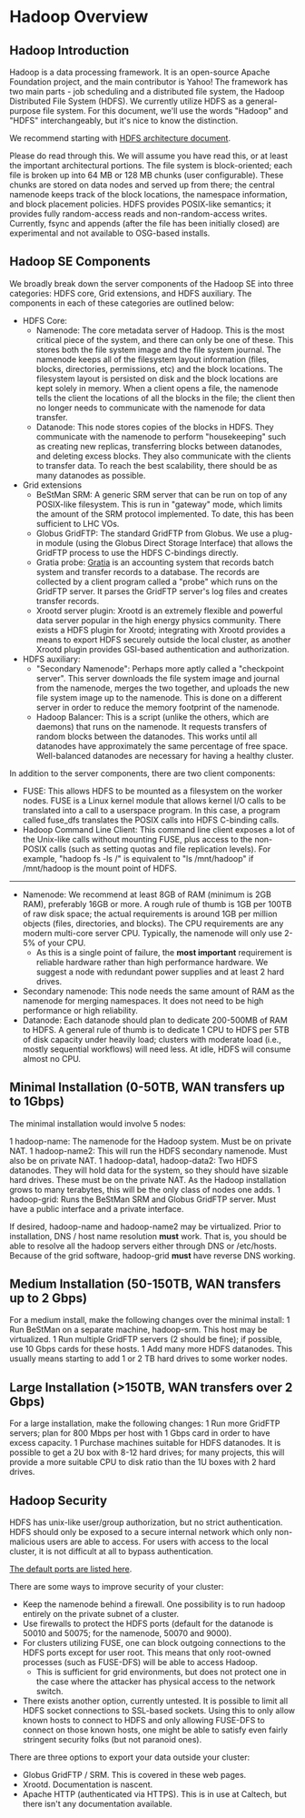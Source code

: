 Hadoop Overview
===============

Hadoop Introduction
-------------------

Hadoop is a data processing framework. It is an open-source Apache Foundation project, and the main contributor is Yahoo! The framework has two main parts - job scheduling and a distributed file system, the Hadoop Distributed File System (HDFS). We currently utilize HDFS as a general-purpose file system. For this document, we'll use the words "Hadoop" and "HDFS" interchangeably, but it's nice to know the distinction.

We recommend starting with [HDFS architecture document](http://hadoop.apache.org/hdfs/docs/current/hdfs_design.html).

Please do read through this. We will assume you have read this, or at least the important architectural portions. The file system is block-oriented; each file is broken up into 64 MB or 128 MB chunks (user configurable). These chunks are stored on data nodes and served up from there; the central namenode keeps track of the block locations, the namespace information, and block placement policies. HDFS provides POSIX-like semantics; it provides fully random-access reads and non-random-access writes. Currently, fsync and appends (after the file has been initially closed) are experimental and not available to OSG-based installs.

Hadoop SE Components
--------------------

We broadly break down the server components of the Hadoop SE into three categories: HDFS core, Grid extensions, and HDFS auxiliary. The components in each of these categories are outlined below:

-   HDFS Core:
    -   Namenode: The core metadata server of Hadoop. This is the most critical piece of the system, and there can only be one of these. This stores both the file system image and the file system journal. The namenode keeps all of the filesystem layout information (files, blocks, directories, permissions, etc) and the block locations. The filesystem layout is persisted on disk and the block locations are kept solely in memory. When a client opens a file, the namenode tells the client the locations of all the blocks in the file; the client then no longer needs to communicate with the namenode for data transfer.
    -   Datanode: This node stores copies of the blocks in HDFS. They communicate with the namenode to perform "housekeeping" such as creating new replicas, transferring blocks between datanodes, and deleting excess blocks. They also communicate with the clients to transfer data. To reach the best scalability, there should be as many datanodes as possible.
-   Grid extensions
    -   BeStMan SRM: A generic SRM server that can be run on top of any POSIX-like filesystem. This is run in "gateway" mode, which limits the amount of the SRM protocol implemented. To date, this has been sufficient to LHC VOs.
    -   Globus GridFTP: The standard GridFTP from Globus. We use a plug-in module (using the Globus Direct Storage Interface) that allows the GridFTP process to use the HDFS C-bindings directly.
    -   Gratia probe: [Gratia](Accounting.WebHome) is an accounting system that records batch system and transfer records to a database. The records are collected by a client program called a "probe" which runs on the GridFTP server. It parses the GridFTP server's log files and creates transfer records.
    -   Xrootd server plugin: Xrootd is an extremely flexible and powerful data server popular in the high energy physics community. There exists a HDFS plugin for Xrootd; integrating with Xrootd provides a means to export HDFS securely outside the local cluster, as another Xrootd plugin provides GSI-based authentication and authorization.
-   HDFS auxiliary:
    -   "Secondary Namenode": Perhaps more aptly called a "checkpoint server". This server downloads the file system image and journal from the namenode, merges the two together, and uploads the new file system image up to the namenode. This is done on a different server in order to reduce the memory footprint of the namenode.
    -   Hadoop Balancer: This is a script (unlike the others, which are daemons) that runs on the namenode. It requests transfers of random blocks between the datanodes. This works until all datanodes have approximately the same percentage of free space. Well-balanced datanodes are necessary for having a healthy cluster.

In addition to the server components, there are two client components:

-   FUSE: This allows HDFS to be mounted as a filesystem on the worker nodes. FUSE is a Linux kernel module that allows kernel I/O calls to be translated into a call to a userspace program. In this case, a program called fuse\_dfs translates the POSIX calls into HDFS C-binding calls.
-   Hadoop Command Line Client: This command line client exposes a lot of the Unix-like calls without mounting FUSE, plus access to the non-POSIX calls (such as setting quotas and file replication levels). For example, "hadoop fs -ls /" is equivalent to "ls /mnt/hadoop" if /mnt/hadoop is the mount point of HDFS.

--------------------

-   Namenode: We recommend at least 8GB of RAM (minimum is 2GB RAM), preferably 16GB or more. A rough rule of thumb is 1GB per 100TB of raw disk space; the actual requirements is around 1GB per million objects (files, directories, and blocks). The CPU requirements are any modern multi-core server CPU. Typically, the namenode will only use 2-5% of your CPU.
    -   As this is a single point of failure, the **most important** requirement is reliable hardware rather than high performance hardware. We suggest a node with redundant power supplies and at least 2 hard drives.
-   Secondary namenode: This node needs the same amount of RAM as the namenode for merging namespaces. It does not need to be high performance or high reliability.
-   Datanode: Each datanode should plan to dedicate 200-500MB of RAM to HDFS. A general rule of thumb is to dedicate 1 CPU to HDFS per 5TB of disk capacity under heavily load; clusters with moderate load (i.e., mostly sequential workflows) will need less. At idle, HDFS will consume almost no CPU.

Minimal Installation (0-50TB, WAN transfers up to 1Gbps)
--------------------------------------------------------

The minimal installation would involve 5 nodes:

1 hadoop-name: The namenode for the Hadoop system. Must be on private NAT. 1 hadoop-name2: This will run the HDFS secondary namenode. Must also be on private NAT. 1 hadoop-data1, hadoop-data2: Two HDFS datanodes. They will hold data for the system, so they should have sizable hard drives. These must be on the private NAT. As the Hadoop installation grows to many terabytes, this will be the only class of nodes one adds. 1 hadoop-grid: Runs the BeStMan SRM and Globus GridFTP server. Must have a public interface and a private interface.

If desired, hadoop-name and hadoop-name2 may be virtualized. Prior to installation, DNS / host name resolution **must** work. That is, you should be able to resolve all the hadoop servers either through DNS or /etc/hosts. Because of the grid software, hadoop-grid **must** have reverse DNS working.

Medium Installation (50-150TB, WAN transfers up to 2 Gbps)
----------------------------------------------------------

For a medium install, make the following changes over the minimal install: 1 Run BeStMan on a separate machine, hadoop-srm. This host may be virtualized. 1 Run multiple GridFTP servers (2 should be fine); if possible, use 10 Gbps cards for these hosts. 1 Add many more HDFS datanodes. This usually means starting to add 1 or 2 TB hard drives to some worker nodes.

Large Installation (>150TB, WAN transfers over 2 Gbps)
---------------------------------------------------------

For a large installation, make the following changes: 1 Run more GridFTP servers; plan for 800 Mbps per host with 1 Gbps card in order to have excess capacity. 1 Purchase machines suitable for HDFS datanodes. It is possible to get a 2U box with 8-12 hard drives; for many projects, this will provide a more suitable CPU to disk ratio than the 1U boxes with 2 hard drives.

Hadoop Security
---------------

HDFS has unix-like user/group authorization, but no strict authentication. HDFS should only be exposed to a secure internal network which only non-malicious users are able to access. For users with access to the local cluster, it is not difficult at all to bypass authentication.

[The default ports are listed here](http://www.cloudera.com/blog/2009/08/14/hadoop-default-ports-quick-reference/).

There are some ways to improve security of your cluster:

-   Keep the namenode behind a firewall. One possibility is to run hadoop entirely on the private subnet of a cluster.
-   Use firewalls to protect the HDFS ports (default for the datanode is 50010 and 50075; for the namenode, 50070 and 9000).
-   For clusters utilizing FUSE, one can block outgoing connections to the HDFS ports except for user root. This means that only root-owned processes (such as FUSE-DFS) will be able to access Hadoop.
    -   This is sufficient for grid environments, but does not protect one in the case where the attacker has physical access to the network switch.
-   There exists another option, currently untested. It is possible to limit all HDFS socket connections to SSL-based sockets. Using this to only allow known hosts to connect to HDFS and only allowing FUSE-DFS to connect on those known hosts, one might be able to satisfy even fairly stringent security folks (but not paranoid ones).

There are three options to export your data outside your cluster:

-   Globus GridFTP / SRM. This is covered in these web pages.
-   Xrootd. Documentation is nascent.
-   Apache HTTP (authenticated via HTTPS). This is in use at Caltech, but there isn't any documentation available.
